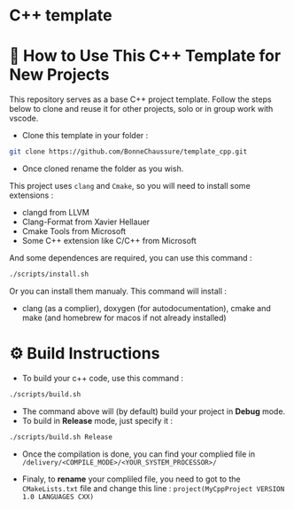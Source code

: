 # C++ template

# 🧱 How to Use This C++ Template for New Projects

This repository serves as a base C++ project template. Follow the steps below to clone and reuse it for other projects, solo or in group work with vscode.

- Clone this template in your folder : 
```bash
git clone https://github.com/BonneChaussure/template_cpp.git
```

- Once cloned rename the folder as you wish.

This project uses ```clang``` and ```Cmake```, so you will need to install some extensions : 
* clangd from LLVM
* Clang-Format from Xavier Hellauer
* Cmake Tools from Microsoft
* Some C++ extension like C/C++ from Microsoft

And some dependences are required, you can use this command : 
```bash
./scripts/install.sh
```
Or you can install them manualy. This command will install : 
-  clang (as a complier), doxygen (for autodocumentation), cmake and make (and homebrew for macos if not already installed)


# ⚙️ Build Instructions

- To build your c++ code, use this command : 
```bash
./scripts/build.sh
```

- The command above will (by default) build your project in **Debug** mode.
- To build in **Release** mode, just specify it : 
```bash
./scripts/build.sh Release
```

- Once the compilation is done, you can find your complied file in ```/delivery/<COMPILE_MODE>/<YOUR_SYSTEM_PROCESSOR>/```

- Finaly, to **rename** your compliled file, you need to got to the ```CMakeLists.txt``` file and change this line : 
```project(MyCppProject VERSION 1.0 LANGUAGES CXX)```
